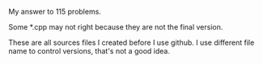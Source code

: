 My answer to 115 problems.

Some *.cpp may not right because they are not the final version.

These are all sources files I created before I use github.
I use different file name to control versions, that's not a good idea.